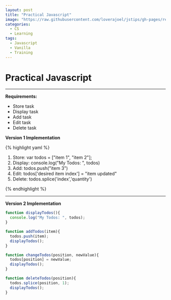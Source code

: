```yaml
---
layout: post
title: "Practical Javascript"
image: "https://raw.githubusercontent.com/loverajoel/jstips/gh-pages/resources/jstips-header-blog.gif"
categories:
  - CS
  - Learning
tags:
  - Javascript
  - Vanilla
  - Training
---
```


# Practical Javascript
---

**Requirements:**
  * Store task
  * Display task
  * Add task
  * Edit task
  * Delete task  

**Version 1 Implementation**  

{% highlight yaml %}  
1. Store: var todos = ["item 1", "item 2"];
2. Display: console.log("My Todos: ", todos)  
3. Add: todos.push("item 3")
4. Edit: todos['desired item index'] = "item updated"
5. Delete: todos.splice('index','quantity')

{% endhighlight %}

---

**Version 2 Implementation**  


```javascript
function displayTodos(){
  console.log("My Todos: ", todos);
}  

function addTodos(item){
  todos.push(item);
  displayTodos();
}

function changeTodos(position, newValue){
  todos[position] = newValue;
  displayTodos();
}

function deleteTodos(position){
  todos.splice(position, 1);
  displayTodos();
}  
```
